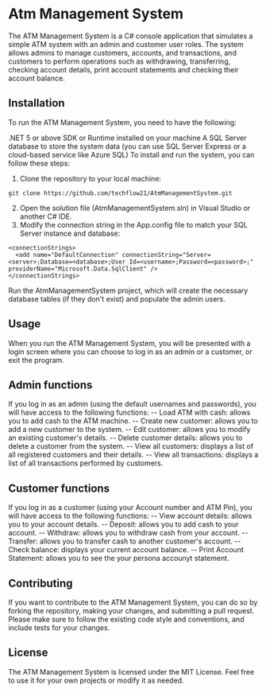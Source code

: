 # Atm Management System
The ATM Management System is a C# console application that simulates a simple ATM system with an admin and customer user roles. The system allows admins to manage customers, accounts, and transactions, and customers to perform operations such as withdrawing, transferring, checking account details, print account statements and checking their account balance.

## Installation
To run the ATM Management System, you need to have the following:

.NET 5 or above SDK or Runtime installed on your machine
A SQL Server database to store the system data (you can use SQL Server Express or a cloud-based service like Azure SQL)
To install and run the system, you can follow these steps:
1. Clone the repository to your local machine:
```
git clone https://github.com/techflow21/AtmManagementSystem.git
```
2. Open the solution file (AtmManagementSystem.sln) in Visual Studio or another C# IDE.
3. Modify the connection string in the App.config file to match your SQL Server instance and database:
```
<connectionStrings>
  <add name="DefaultConnection" connectionString="Server=<server>;Database=<database>;User Id=<username>;Password=<password>;" providerName="Microsoft.Data.SqlClient" />
</connectionStrings>
```
Run the AtmManagementSystem project, which will create the necessary database tables (if they don't exist) and populate the admin users.

## Usage
When you run the ATM Management System, you will be presented with a login screen where you can choose to log in as an admin or a customer, or exit the program.

## Admin functions
If you log in as an admin (using the default usernames and passwords), you will have access to the following functions:
-- Load ATM with cash: allows you to add cash to the ATM machine.
-- Create new customer: allows you to add a new customer to the system.
-- Edit customer: allows you to modify an existing customer's details.
-- Delete customer details: allows you to delete a customer from the system.
-- View all customers: displays a list of all registered customers and their details.
-- View all transactions: displays a list of all transactions performed by customers.

## Customer functions
If you log in as a customer (using your Account number and ATM Pin), you will have access to the following functions:
-- View account details: allows you to your account details.
-- Deposit: allows you to add cash to your account.
-- Withdraw: allows you to withdraw cash from your account.
-- Transfer: allows you to transfer cash to another customer's account.
-- Check balance: displays your current account balance.
-- Print Account Statement: allows you to see the your persona accounyt statement.

## Contributing
If you want to contribute to the ATM Management System, you can do so by forking the repository, making your changes, and submitting a pull request. Please make sure to follow the existing code style and conventions, and include tests for your changes.

## License
The ATM Management System is licensed under the MIT License. Feel free to use it for your own projects or modify it as needed.
